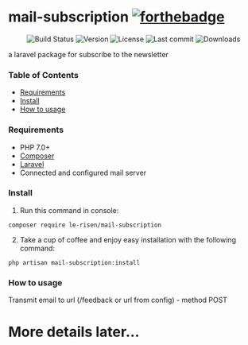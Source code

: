 # mail-subscription [![forthebadge](http://forthebadge.com/images/badges/built-with-love.svg)](http://forthebadge.com)

<p align="center">
    <img src="https://travis-ci.org/leRisen/mail-subscription.svg?branch=master" alt="Build Status">
    <img src="https://poser.pugx.org/le-risen/mail-subscription/v/stable.svg" alt="Version">
    <img src="https://poser.pugx.org/le-risen/mail-subscription/license.svg" alt="License">
    <img src="https://img.shields.io/github/last-commit/leRisen/mail-subscription/master.svg" alt="Last commit">
    <img src="https://poser.pugx.org/le-risen/mail-subscription/downloads.svg" alt="Downloads">    
</p>

a laravel package for subscribe to the newsletter

### Table of Contents
- [Requirements](#requirements)
- [Install](#install)
- [How to usage](#how-to-usage)

### Requirements
- PHP 7.0+
- [Composer](https://getcomposer.org)
- [Laravel](https://laravel.com)
- Connected and configured mail server

### Install

1. Run this command in console:
```
composer require le-risen/mail-subscription
```

2. Take a cup of coffee and enjoy easy installation with the following command:
```
php artisan mail-subscription:install
```

### How to usage

Transmit email to url (/feedback or url from config) - method POST

# More details later...
